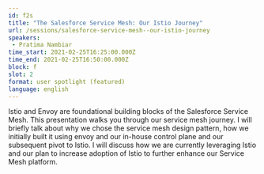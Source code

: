 ```yaml
---
id: f2s
title: "The Salesforce Service Mesh: Our Istio Journey"
url: /sessions/salesforce-service-mesh--our-istio-journey
speakers:
 - Pratima Nambiar
time_start: 2021-02-25T16:25:00.000Z
time_end: 2021-02-25T16:50:00.000Z
block: f
slot: 2
format: user spotlight (featured)
language: english
---
```


Istio and Envoy are foundational building blocks of the Salesforce Service Mesh. This presentation walks you through our service mesh journey. I will briefly talk about why we chose the service mesh design pattern, how we initially built it using envoy and our in-house control plane and our subsequent pivot to Istio. I will discuss how we are currently leveraging Istio and our plan to increase adoption of Istio to further enhance our Service Mesh platform. 
